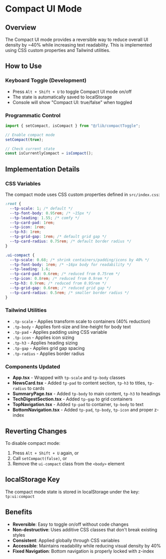 # Compact UI Mode

## Overview

The Compact UI mode provides a reversible way to reduce overall UI density by ~40% while increasing text readability. This is implemented using CSS custom properties and Tailwind utilities.

## How to Use

### Keyboard Toggle (Development)

- Press `Alt + Shift + U` to toggle Compact UI mode on/off
- The state is automatically saved to localStorage
- Console will show "Compact UI: true/false" when toggled

### Programmatic Control

```typescript
import { setCompact, isCompact } from "@/lib/compactToggle";

// Enable compact mode
setCompact(true);

// Check current state
const isCurrentlyCompact = isCompact();
```

## Implementation Details

### CSS Variables

The compact mode uses CSS custom properties defined in `src/index.css`:

```css
:root {
  --tp-scale: 1; /* default */
  --tp-font-body: 0.95rem; /* ~15px */
  --tp-leading: 1.55; /* comfy */
  --tp-card-pad: 1rem;
  --tp-icon: 1rem;
  --tp-h3: 1rem;
  --tp-grid-gap: 1rem; /* default grid gap */
  --tp-card-radius: 0.75rem; /* default border radius */
}

.ui-compact {
  --tp-scale: 0.68; /* shrink containers/padding/icons by 40% */
  --tp-font-body: 1rem; /* ~16px body for readability */
  --tp-leading: 1.6;
  --tp-card-pad: 0.6rem; /* reduced from 0.75rem */
  --tp-icon: 0.8rem; /* reduced from 0.9rem */
  --tp-h3: 0.9rem; /* reduced from 0.95rem */
  --tp-grid-gap: 0.6rem; /* reduced grid gap */
  --tp-card-radius: 0.5rem; /* smaller border radius */
}
```

### Tailwind Utilities

- `.tp-scale` - Applies transform scale to containers (40% reduction)
- `.tp-body` - Applies font-size and line-height for body text
- `.tp-pad` - Applies padding using CSS variable
- `.tp-icon` - Applies icon sizing
- `.tp-h3` - Applies heading sizing
- `.tp-gap` - Applies grid gap spacing
- `.tp-radius` - Applies border radius

### Components Updated

- **App.tsx** - Wrapped with `tp-scale` and `tp-body` classes
- **NewsCard.tsx** - Added `tp-pad` to content section, `tp-h3` to titles, `tp-radius` to cards
- **SummaryPage.tsx** - Added `tp-body` to main content, `tp-h3` to headings
- **TechDigestSection.tsx** - Added `tp-gap` to grid containers
- **TopNavigation.tsx** - Added `tp-pad` to container, `tp-body` to text
- **BottomNavigation.tsx** - Added `tp-pad`, `tp-body`, `tp-icon` and proper z-index

## Reverting Changes

To disable compact mode:

1. Press `Alt + Shift + U` again, or
2. Call `setCompact(false)`, or
3. Remove the `ui-compact` class from the `<body>` element

## localStorage Key

The compact mode state is stored in localStorage under the key: `tp:ui:compact`

## Benefits

- **Reversible**: Easy to toggle on/off without code changes
- **Non-destructive**: Uses additive CSS classes that don't break existing styles
- **Consistent**: Applied globally through CSS variables
- **Accessible**: Maintains readability while reducing visual density by 40%
- **Fixed Navigation**: Bottom navigation is properly locked with z-index

